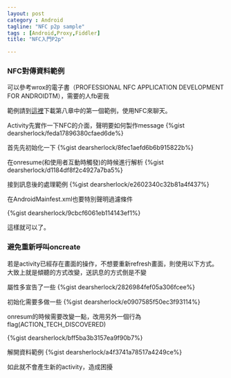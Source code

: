```yaml
---
layout: post
category : Android 
tagline: "NFC p2p sample"
tags : [Android,Proxy,Fiddler]
title: "NFC入門P2p"

---
```



### NFC對傳資料範例

可以參考wrox的電子書（PROFESSIONALNFC APPLICATION DEVELOPMENT FOR ANDROIDTM），需要的人fb密我

範例請到[這裡](www.wrox.com/remtitle.cgi?isbn=1118380096)下載第八章中的第一個範例，使用NFC來聊天。

Activity先實作一下NFC的介面，聲明要如何製作message
{%gist dearsherlock/feda17896380cfaed6de%}

首先先初始化一下
{%gist dearsherlock/8fec1aefd6b6b915822b%}

在onresume(和使用者互動時觸發)的時候進行解析
{%gist dearsherlock/d1184df8f2c4927a7ba5%}

接到訊息後的處理範例
{%gist dearsherlock/e2602340c32b81a4f437%}

在AndroidMainfest.xml也要特別聲明過濾條件

{%gist dearsherlock/9cbcf6061eb114143ef1%}

這樣就可以了。


### 避免重新呼叫oncreate
若是activity已經存在畫面的操作，不想要重新refresh畫面，則使用以下方式。
大致上就是傾聽的方式改變，送訊息的方式倒是不變

屬性多宣告了一些
{%gist dearsherlock/2826984fef05a306fcee%}

初始化需要多做一些
{%gist dearsherlock/e0907585f50ec3f93114%}

onresum的時候需要改變一點，改用另外一個行為flag(ACTION_TECH_DISCOVERED)

{%gist dearsherlock/bff5ba3b3157ea9f90b7%}

解開資料範例
{%gist dearsherlock/a4f3741a78517a4249ce%}

如此就不會產生新的activity，造成困擾